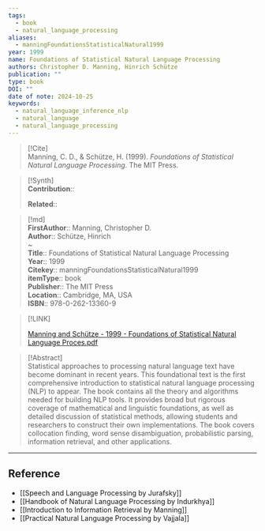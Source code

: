 ```yaml
---
tags:
  - book
  - natural_language_processing
aliases:
  - manningFoundationsStatisticalNatural1999
year: 1999
name: Foundations of Statistical Natural Language Processing
authors: Christopher D. Manning, Hinrich Schütze
publication: ""
type: book
DOI: ""
date of note: 2024-10-25
keywords:
  - natural_language_inference_nlp
  - natural_language
  - natural_language_processing
---
```


> [!Cite]  
> Manning, C. D., & Schütze, H. (1999). _Foundations of Statistical Natural Language Processing_. The MIT Press.

>[!Synth]  
>**Contribution**::  
>  
>**Related**::   
>  
  
>[!md]  
> **FirstAuthor**:: Manning, Christopher D.  
> **Author**:: Schütze, Hinrich  
~  
> **Title**:: Foundations of Statistical Natural Language Processing  
> **Year**:: 1999  
> **Citekey**:: manningFoundationsStatisticalNatural1999  
> **itemType**:: book  
> **Publisher**:: The MIT Press  
> **Location**:: Cambridge, MA, USA  
> **ISBN**:: 978-0-262-13360-9  

> [!LINK]  
> 
> [Manning and Schütze - 1999 - Foundations of Statistical Natural Language Proces.pdf](file:///home/lukexie/Documents/Papers/storage/52S3RLCQ/Manning%20and%20Schütze%20-%201999%20-%20Foundations%20of%20Statistical%20Natural%20Language%20Proces.pdf) 
>  

> [!Abstract]  
> Statistical approaches to processing natural language text have become dominant in recent years. This foundational text is the first comprehensive introduction to statistical natural language processing (NLP) to appear. The book contains all the theory and algorithms needed for building NLP tools. It provides broad but rigorous coverage of mathematical and linguistic foundations, as well as detailed discussion of statistical methods, allowing students and researchers to construct their own implementations. The book covers collocation finding, word sense disambiguation, probabilistic parsing, information retrieval, and other applications.  

-----
## Reference
  
- [[Speech and Language Processing by Jurafsky]]
- [[Handbook of Natural Language Processing by Indurkhya]]
- [[Introduction to Information Retrieval by Manning]]
- [[Practical Natural Language Processing by Vajjala]]